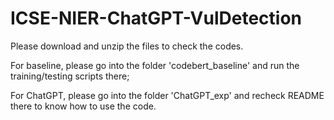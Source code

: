# ICSE-NIER-ChatGPT-VulDetection

Please download and unzip the files to check the codes.

For baseline, please go into the folder 'codebert_baseline' and run the training/testing scripts there;

For ChatGPT, please go into the folder 'ChatGPT_exp' and recheck README there to know how to use the code.
